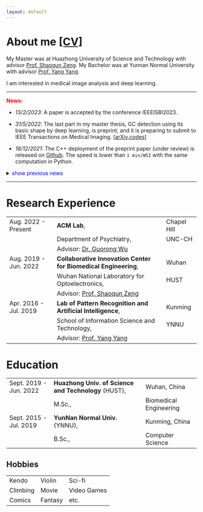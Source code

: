 ```yaml
---
layout: default
---
```


# About me [[CV]](https://drive.google.com/file/d/1KbfENGCsAXfZWAdQUl0ReBLsKogCU1Ji/view?usp=sharing)

My Master was at Huazhong University of Science and Technology with advisor [Prof. Shaoqun Zeng](http://ses.hust.edu.cn/info/1092/1343.htm). My Bachelor was at Yunnan Normal University with advisor [Prof. Yang Yang](https://scholar.google.com/citations?user=7JLPFHgAAAAJ&hl=zh-CN).

I am interested in medical image analysis and deep learning.

<hr/>

**<font color=red>News:</font>**

- _13/2/2023_: A paper is accepted by the conference IEEEISBI2023.

- _31/5/2022_: The last part in my master thesis, GC detection using its basic shape by deep learning, is preprint, and it is preparing to submit to IEEE Transactions on Medical Imaging. [[arXiv](https://arxiv.org/abs/2205.14625),[codes](https://github.com/Chrisa142857/PolarNet-GCdet)]

- _18/12/2021_: The C++ deployment of the preprint paper (under review) is released on [Github](https://github.com/Chrisa142857/You-Only-Look-Cytopathology-Once/tree/main/cpp). The speed is lower than `1 min/WSI` with the same computation in Python.

<details>
  <summary><font color=blue>show previous news</font></summary>

- _15/07/2021_: Our team, FlyingPigs, got **5/40** in an emotion recognition [competition](https://ibug.doc.ic.ac.uk/resources/iccv-2021-2nd-abaw/) published in **ICCV 2021**. [[arXiv](https://arxiv.org/abs/2107.01175),[codes](https://github.com/sucv/ABAW2/tree/prototype),[leaderboard](https://github.com/dkollias/ABAW2-Results/blob/main/abaw2_va_leaderboard.pdf/)] 

- _30/06/2021_: A preprint paper submitted to **Medical Image Analysis**. [[arXiv](https://arxiv.org/abs/2106.15113),[codes](https://github.com/Chrisa142857/You-Only-Look-Cytopathology-Once)]

</details>
  
<hr/>

# Research Experience

|         |           |   |
|:-------------|:------------------|:------|
| Aug. 2022 - Present   | **ACM Lab**, | Chapel Hill  |
|                                     | Department of Psychiatry,  |  UNC-CH  |
|                                     | Advisor: [Dr. Guorong Wu](https://acmlab.org/) | |
| Aug. 2019 - Jun. 2022 | **Collaborative Innovation Center for Biomedical Engineering**, | Wuhan  |
|                                     | Wuhan National Laboratory for Optoelectronics,  |  HUST  |
|                                     | Advisor: [Prof. Shaoqun Zeng](http://ses.hust.edu.cn/info/1092/1343.htm) | |
| Apr. 2016 - Jul. 2019 | **Lab of Pattern Recognition and Artificial Intelligence**, | Kunming  |
|                                     | School of Information Science and Technology, | YNNU  |
|                                     | Advisor: [Prof. Yang Yang](https://scholar.google.com/citations?user=7JLPFHgAAAAJ&hl=zh-CN) | |

# Education

|         |           |   |
|:-------------|:------------------|:------|
| Sept. 2019 - Jun. 2022 | **Huazhong Univ. of Science and Technology** (HUST), | Wuhan, China  |
|                                     | M.Sc.,                       | Biomedical Engineering  |
| Sept. 2015 - Jul. 2019 | **YunNan Normal Univ.** (YNNU), | Kunming, China  |
|                                     | B.Sc.,                         | Computer Science  |

## Hobbies

|         |           |   |
|:------|:------|:------|
| Kendo | Violin | Sci-fi |
| Climbing | Movie | Video Games |
| Comics | Fantasy | etc. |

